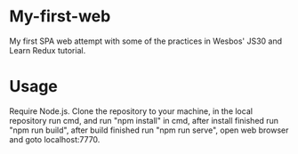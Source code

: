 # My-first-web
My first SPA web attempt with some of the practices in Wesbos' JS30 and Learn Redux tutorial.
# Usage
Require Node.js.
Clone the repository to your machine,
in the local repository run cmd,
and run "npm install" in cmd,
after install finished run "npm run build",
after build finished run "npm run serve",
open web browser and goto localhost:7770.
